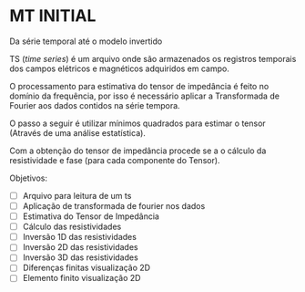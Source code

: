 # MT INITIAL

Da série temporal até o modelo invertido


TS (*time series*) é um arquivo onde são armazenados os registros temporais dos campos elétricos e magnéticos adquiridos em campo. 

O processamento para estimativa do tensor de impedância é feito no domínio da frequência, por isso é necessário aplicar a Transformada de Fourier aos dados contidos na série tempora.

O passo a seguir é utilizar mínimos quadrados para estimar o tensor (Através de uma análise estatística).

Com a obtenção do tensor de impedância procede se a o cálculo da resistividade e fase (para cada componente do Tensor).

Objetivos:

- [ ] Arquivo para leitura de um ts
- [ ] Aplicação de transformada de fourier nos dados
- [ ] Estimativa do Tensor de Impedância
- [ ] Cálculo das resistividades
- [ ] Inversão 1D das resistividades
- [ ] Inversão 2D das resistividades
- [ ] Inversão 3D das resistividades
- [ ] Diferenças finitas visualização 2D
- [ ] Elemento finito visualização 2D
